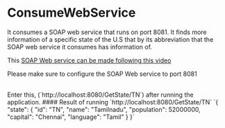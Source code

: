 # ConsumeWebService

It consumes a SOAP web service that runs on port 8081. It finds more information of a specific state of the U.S that by its abbreviation that the SOAP web service it consumes has information of.
<p>This <a href="https://www.youtube.com/watch?v=SiFSNtDAIS0">SOAP Web service can be made following this video</a><p>
<p> Please make sure to configure the SOAP Web service to port 8081</p>
<br/>
Enter this, (`http://localhost:8080/GetState/TN`) after running the application.
#### Result of running `http://localhost:8080/GetState/TN`
`{
    "state": {
        "id": "TN",
        "name": "Tamilnadu",
        "population": 52000000,
        "capital": "Chennai",
        "language": "Tamil"
    }
}`
